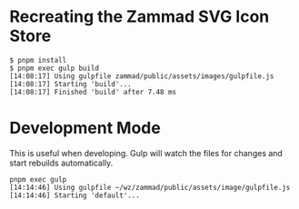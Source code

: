 # Recreating the Zammad SVG Icon Store

```
$ pnpm install
$ pnpm exec gulp build
[14:08:17] Using gulpfile zammad/public/assets/images/gulpfile.js
[14:08:17] Starting 'build'...
[14:08:17] Finished 'build' after 7.48 ms
```

# Development Mode

This is useful when developing. Gulp will watch the files for changes and start rebuilds automatically.

```
pnpm exec gulp
[14:14:46] Using gulpfile ~/wz/zammad/public/assets/image/gulpfile.js
[14:14:46] Starting 'default'...
```
